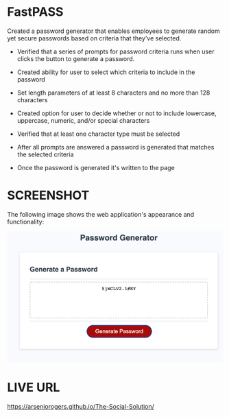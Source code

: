 # FastPASS
 
Created a password generator that enables employees to generate random yet secure passwords based on criteria that they’ve selected.
 
 
* Verified that a series of prompts for password criteria runs when user clicks the button to generate a password.

* Created ability for user to select which criteria to include in the password

* Set length parameters of at least 8 characters and no more than 128 characters

* Created option for user to decide whether or not to include lowercase, uppercase, numeric, and/or special characters

* Verified that at least one character type must be selected

* After all prompts are answered a password is generated that matches the selected criteria

* Once the password is generated it's written to the page
  

# SCREENSHOT
The following image shows the web application's appearance and functionality:

![Screenshot](https://github.com/ArsenioRogers/FastPASS/blob/main/FastPASS/Assets/FastPASS%20Screenshot.png)

# LIVE URL 
https://arseniorogers.github.io/The-Social-Solution/
